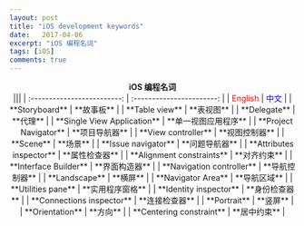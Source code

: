 ```yaml
---
layout: post
title: "iOS development keywords"
date:   2017-04-06
excerpt: "iOS 编程名词"
tags: [iOS]
comments: true
---
```


<center><strong>iOS 编程名词</strong></center>

<center>
|||
| :-------------------------: | :-----------------------: |
| <font color="red">English</font> | <font color="blue">中文</font> |
|           **Storyboard**           |         **故事板**         |
|       **Table view**       | **表视图** |
|        **Delegate**        | **代理** |
| **Single View Application** |    **单一视图应用程序**    |
|    **Project Navigator**    |    **项目导航器**    |
|     **View controller**     |         **视图控制器**         |
|      **Scene**      | **场景** |
|     **Issue navigator**     |       **问题导航器**       |
|  **Attributes inspector**  |      **属性检查器**      |
|  **Alignment constraints**  | **对齐约束** |
| **Interface Builder** | **界面构造器** |
| **Navigation controller** | **导航控制器** |
| **Landscape** | **横屏** |
| **Navigator Area** | **导航区域** |
| **Utilities pane** | **实用程序窗格** |
| **Identity inspector** | **身份检查器** |
| **Connections inspector** | **连接检查器** |
| **Portrait** | **竖屏** |
| **Orientation** | **方向** |
| **Centering constraint** | **居中约束** |
</center>